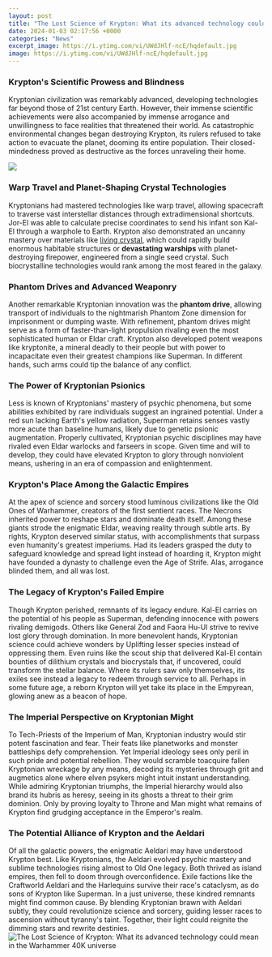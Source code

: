 ```yaml
---
layout: post
title: "The Lost Science of Krypton: What its advanced technology could mean in the Warhammer 40K universe"
date: 2024-01-03 02:17:56 +0000
categories: "News"
excerpt_image: https://i.ytimg.com/vi/UWdJHlf-ncE/hqdefault.jpg
image: https://i.ytimg.com/vi/UWdJHlf-ncE/hqdefault.jpg
---
```


### Krypton's Scientific Prowess and Blindness
Kryptonian civilization was remarkably advanced, developing technologies far beyond those of 21st century Earth. However, their immense scientific achievements were also accompanied by immense arrogance and unwillingness to face realities that threatened their world. As catastrophic environmental changes began destroying Krypton, its rulers refused to take action to evacuate the planet, dooming its entire population. Their closed-mindedness proved as destructive as the forces unraveling their home.

![](http://theages.superman.nu/Krypton/map/new-world.gif)
###  Warp Travel and Planet-Shaping Crystal Technologies 
Kryptonians had mastered technologies like warp travel, allowing spacecraft to traverse vast interstellar distances through extradimensional shortcuts. Jor-El was able to calculate precise coordinates to send his infant son Kal-El through a warphole to Earth. Krypton also demonstrated an uncanny mastery over materials like [living crystal](https://fistore.mysenprints.com/collection/agan), which could rapidly build enormous habitable structures or **devastating warships** with planet-destroying firepower, engineered from a single seed crystal. Such biocrystalline technologies would rank among the most feared in the galaxy.
### Phantom Drives and Advanced Weaponry
Another remarkable Kryptonian innovation was the **phantom drive**, allowing transport of individuals to the nightmarish Phantom Zone dimension for imprisonment or dumping waste. With refinement, phantom drives might serve as a form of faster-than-light propulsion rivaling even the most sophisticated human or Eldar craft. Krypton also developed potent weapons like kryptonite, a mineral deadly to their people but with power to incapacitate even their greatest champions like Superman. In different hands, such arms could tip the balance of any conflict. 
### The Power of Kryptonian Psionics 
Less is known of Kryptonians' mastery of psychic phenomena, but some abilities exhibited by rare individuals suggest an ingrained potential. Under a red sun lacking Earth's yellow radiation, Superman retains senses vastly more acute than baseline humans, likely due to genetic psionic augmentation. Properly cultivated, Kryptonian psychic disciplines may have rivaled even Eldar warlocks and farseers in scope. Given time and will to develop, they could have elevated Krypton to glory through nonviolent means, ushering in an era of compassion and enlightenment.
### Krypton's Place Among the Galactic Empires
At the apex of science and sorcery stood luminous civilizations like the Old Ones of Warhammer, creators of the first sentient races. The Necrons inherited power to reshape stars and dominate death itself. Among these giants strode the enigmatic Eldar, weaving reality through subtle arts. By rights, Krypton deserved similar status, with accomplishments that surpass even humanity's greatest imperiums. Had its leaders grasped the duty to safeguard knowledge and spread light instead of hoarding it, Krypton might have founded a dynasty to challenge even the Age of Strife. Alas, arrogance blinded them, and all was lost.
### The Legacy of Krypton's Failed Empire
Though Krypton perished, remnants of its legacy endure. Kal-El carries on the potential of his people as Superman, defending innocence with powers rivaling demigods. Others like General Zod and Faora Hu-Ul strive to revive lost glory through domination. In more benevolent hands, Kryptonian science could achieve wonders by Uplifting lesser species instead of oppressing them. Even ruins like the scout ship that delivered Kal-El contain bounties of dilithium crystals and biocrystals that, if uncovered, could transform the stellar balance. Where its rulers saw only themselves, its exiles see instead a legacy to redeem through service to all. Perhaps in some future age, a reborn Krypton will yet take its place in the Empyrean, glowing anew as a beacon of hope.
### The Imperial Perspective on Kryptonian Might
To Tech-Priests of the Imperium of Man, Kryptonian industry would stir potent fascination and fear. Their feats like planetworks and monster battleships defy comprehension. Yet Imperial ideology sees only peril in such pride and potential rebellion. They would scramble toacquire fallen Kryptonian wreckage by any means, decoding its mysteries through grit and augmetics alone where elven psykers might intuit instant understanding. While admiring Kryptonian triumphs, the Imperial hierarchy would also brand its hubris as heresy, seeing in its ghosts a threat to their grim dominion. Only by proving loyalty to Throne and Man might what remains of Krypton find grudging acceptance in the Emperor's realm.
### The Potential Alliance of Krypton and the Aeldari
Of all the galactic powers, the enigmatic Aeldari may have understood Krypton best. Like Kryptonians, the Aeldari evolved psychic mastery and sublime technologies rising almost to Old One legacy. Both thrived as island empires, then fell to doom through overconfidence. Exile factions like the Craftworld Aeldari and the Harlequins survive their race's cataclysm, as do sons of Krypton like Superman. In a just universe, these kindred remnants might find common cause. By blending Kryptonian brawn with Aeldari subtly, they could revolutionize science and sorcery, guiding lesser races to ascension without tyranny's taint. Together, their light could reignite the dimming stars and rewrite destinies.
![The Lost Science of Krypton: What its advanced technology could mean in the Warhammer 40K universe](https://i.ytimg.com/vi/UWdJHlf-ncE/hqdefault.jpg)